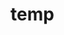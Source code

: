 # temp

























































































































































































































































































































































































































































































